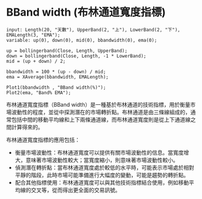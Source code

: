 # BBand width (布林通道寬度指標)

```xs
input: Length(20, "天數"), UpperBand(2, "上"), LowerBand(2, "下"), EMALength(3, "EMA");
variable: up(0), down(0), mid(0), bbandwidth(0), ema(0);

up = bollingerband(Close, Length, UpperBand);
down = bollingerband(Close, Length, -1 * LowerBand);
mid = (up + down) / 2;

bbandwidth = 100 * (up - down) / mid;
ema = XAverage(bbandwidth, EMALength);

Plot1(bbandwidth , "BBand width(%)");
Plot2(ema, "Band% EMA");
```

布林通道寬度指標（BBand width）是一種基於布林通道的技術指標，用於衡量市場波動性的程度，並從中探測潛在的市場轉折點。布林通道是由三條線組成的，通常包括中間的移動平均線和上下兩條通道線，而布林通道寬度則是從上下通道線之間計算得來的。


布林通道寬度指標的應用包括：
- 衡量市場波動性：布林通道寬度可以提供有關市場波動性的信息。當寬度增大，意味著市場波動性較大；當寬度縮小，則意味著市場波動性較小。
- 偵測潛在轉折點：當布林通道寬度處於較低的水平時，可能表示市場處於相對平靜的階段，此時市場可能準備進行大幅度的變動，可能是趨勢的轉折點。
- 配合其他指標使用：布林通道寬度可以與其他技術指標結合使用，例如移動平均線的交叉等，從而得出更全面的交易訊號。
		